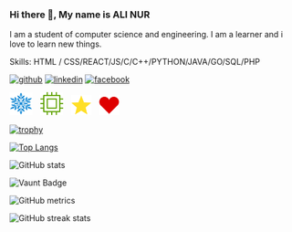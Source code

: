 ### Hi there 👋, My name is ALI NUR
I am a student of computer science and engineering. I am a learner and i love to learn new things.

Skills: HTML / CSS/REACT/JS/C/C++/PYTHON/JAVA/GO/SQL/PHP



[<img src='https://cdn.jsdelivr.net/npm/simple-icons@3.0.1/icons/github.svg' alt='github' height='40'>](https://github.com/IamScarecrow)  [<img src='https://cdn.jsdelivr.net/npm/simple-icons@3.0.1/icons/linkedin.svg' alt='linkedin' height='40'>](https://www.linkedin.com/in/iamscarecrow/)  [<img src='https://cdn.jsdelivr.net/npm/simple-icons@3.0.1/icons/facebook.svg' alt='facebook' height='40'>](https://www.facebook.com/ALINUR818)  

<a href='https://archiveprogram.github.com/'><img src='https://raw.githubusercontent.com/acervenky/animated-github-badges/master/assets/acbadge.gif' width='40' height='40'></a> <a href='https://docs.github.com/en/developers'><img src='https://raw.githubusercontent.com/acervenky/animated-github-badges/master/assets/devbadge.gif' width='40' height='40'></a> <a href='https://stars.github.com/'><img src='https://raw.githubusercontent.com/acervenky/animated-github-badges/master/assets/starbadge.gif' width='35' height='35'></a> <a href='https://docs.github.com/en/github/supporting-the-open-source-community-with-github-sponsors'><img src='https://raw.githubusercontent.com/acervenky/animated-github-badges/master/assets/sponsorbadge.gif' width='35' height='35'></a> 

[![trophy](https://github-profile-trophy.vercel.app/?username=IamScarecrow)](https://github.com/ryo-ma/github-profile-trophy)

[![Top Langs](https://github-readme-stats.vercel.app/api/top-langs/?username=IamScarecrow)](https://github.com/anuraghazra/github-readme-stats)

![GitHub stats](https://github-readme-stats.vercel.app/api?username=IamScarecrow&show_icons=true&count_private=true)  

![Vaunt Badge](https://api.vaunt.dev/v1/github/entities/IamScarecrow/contributions?format=svg&private=true)  

![GitHub metrics](https://metrics.lecoq.io/IamScarecrow)  

![GitHub streak stats](https://streak-stats.demolab.com/?user=IamScarecrow)  

